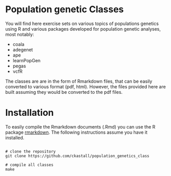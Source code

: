 # Population genetic Classes

You will find here exercise sets on various topics of populations genetics
using R and various packages developed for population genetic analyses, most
notably:

- coala
- adegenet
- ape
- learnPopGen
- pegas
- vcfR

The classes are are in the form of Rmarkdown files, that can be easily
converted to various format (pdf, html). However, the files provided here are
built assuming they would be converted to the pdf files.

# Installation

To easily compile the Rmarkdown documents (.Rmd) you can use the R package
[rmarkdown](https://github.com/rstudio/rmarkdown). The following instructions
assume you have it installed.

```{bash}

# clone the repository
git clone https://github.com/ckastall/population_genetics_class

# compile all classes
make

```

